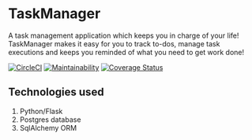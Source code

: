 # TaskManager
A task management application which keeps you in charge of your life! TaskManager makes it easy for you to track to-dos, manage task executions and keeps you reminded of what you need to get work done!

[![CircleCI](https://circleci.com/gh/nzediegwu1/taskmanager-api.svg?style=svg)](https://circleci.com/gh/nzediegwu1/taskmanager-api)  [![Maintainability](https://api.codeclimate.com/v1/badges/a358610b93e211715f42/maintainability)](https://codeclimate.com/github/nzediegwu1/taskmanager-api/maintainability)  [![Coverage Status](https://coveralls.io/repos/github/nzediegwu1/taskmanager-api/badge.svg)](https://coveralls.io/github/nzediegwu1/taskmanager-api)

## Technologies used
1. Python/Flask
2. Postgres database
3. SqlAlchemy ORM